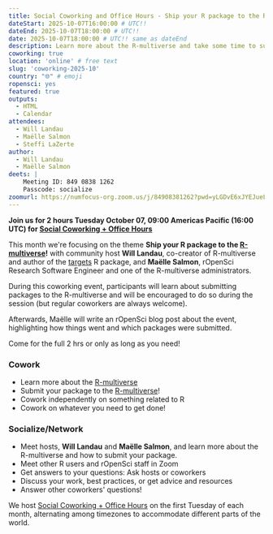 ```yaml
---
title: Social Coworking and Office Hours - Ship your R package to the R-multiverse!
dateStart: 2025-10-07T16:00:00 # UTC!!
dateEnd: 2025-10-07T18:00:00 # UTC!!
date: 2025-10-07T18:00:00 # UTC!! same as dateEnd
description: Learn more about the R-multiverse and take some time to submit your own package!
coworking: true
location: 'online' # free text
slug: 'coworking-2025-10'
country: "🌐" # emoji
ropensci: yes
featured: true
outputs:
  - HTML
  - Calendar
attendees:
  - Will Landau
  - Maëlle Salmon
  - Steffi LaZerte
author:
  - Will Landau
  - Maëlle Salmon
deets: |
    Meeting ID: 849 0838 1262
    Passcode: socialize
zoomurl: https://numfocus-org.zoom.us/j/84908381262?pwd=yLGDvE6xJYEJueL0bjxyup0JOU3CbL.1
---
```


**Join us for 2 hours Tuesday October 07, 09:00 Americas Pacific (16:00 UTC) for
[Social Coworking + Office Hours](/blog/2023/06/21/coworking/)**

This month we're focusing on the theme 
**Ship your R package to the [R-multiverse](https://r-multiverse.org)!**
with community host **Will Landau**, co-creator of R-multiverse and author of 
the [targets](https://docs.ropensci.org/targets) R package, 
and **Maëlle Salmon**, rOpenSci Research Software Engineer and one of the 
R-multiverse administrators.

During this coworking event, participants will learn about submitting packages
to the R-multiverse and will be encouraged to do so during the session 
(but regular coworkers are always welcome).

Afterwards, Maëlle will write an rOpenSci blog post about the event, 
highlighting how things went and which packages were submitted.

Come for the full 2 hrs or only as long as you need!

### Cowork

- Learn more about the [R-multiverse](https://r-multiverse.org)
- Submit your package to the [R-multiverse](https://r-multiverse.org)!
- Cowork independently on something related to R
- Cowork on whatever you need to get done!

### Socialize/Network

- Meet hosts, **Will Landau** and **Maëlle Salmon**, and learn more about the R-multiverse and how to submit your package.
- Meet other R users and rOpenSci staff in Zoom
- Get answers to your questions: Ask hosts or coworkers
- Discuss your work, best practices, or get advice and resources
- Answer other coworkers' questions!

We host [Social Coworking + Office Hours](/blog/2023/06/21/coworking/)
on the first Tuesday of each month, alternating among timezones to
accommodate different parts of the world.
